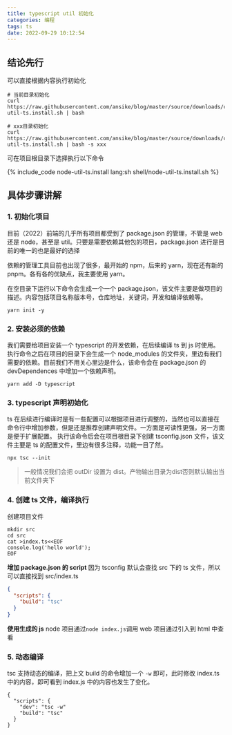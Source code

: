 ```yaml
---
title: typescript util 初始化
categories: 编程
tags: ts
date: 2022-09-29 10:12:54
---
```


## 结论先行

可以直接根据内容执行初始化

<!-- TODO 配置好路径和和兼容linux -->

```shell
# 当前目录初始化
curl https://raw.githubusercontent.com/ansike/blog/master/source/downloads/code/shell/node-util-ts.install.sh | bash

# xxx目录初始化
curl https://raw.githubusercontent.com/ansike/blog/master/source/downloads/code/shell/node-util-ts.install.sh | bash -s xxx

```

可在项目根目录下选择执行以下命令

{% include_code node-util-ts.install lang:sh shell/node-util-ts.install.sh %}

## 具体步骤讲解

### 1. 初始化项目

目前（2022）前端的几乎所有项目都受到了 package.json 的管理，不管是 web 还是 node，甚至是 util。只要是需要依赖其他包的项目，package.json 进行是目前的唯一的也是最好的选择

依赖的管理工具目前也出现了很多，最开始的 npm，后来的 yarn，现在还有新的 pnpm。各有各的优缺点，我主要使用 yarn。

在空目录下运行以下命令会生成一个一个 package.json，该文件主要是做项目的描述。内容包括项目名称版本号，仓库地址，关键词，开发和编译依赖等。

```shell
yarn init -y
```

### 2. 安装必须的依赖

我们需要给项目安装一个 typescript 的开发依赖，在后续编译 ts 到 js 时使用。执行命令之后在项目的目录下会生成一个 node_modules 的文件夹，里边有我们需要的依赖。目前我们不用关心里边是什么，该命令会在 package.json 的 devDependences 中增加一个依赖声明。

```shell
yarn add -D typescript
```

### 3. typescript 声明初始化

ts 在后续进行编译时是有一些配置可以根据项目进行调整的，当然也可以直接在命令行中增加参数，但是还是推荐创建声明文件。一方面是可读性更强，另一方面是便于扩展配置。
执行该命令后会在项目根目录下创建 tsconfig.json 文件，该文件主要是 ts 的配置文件，里边有很多注释，功能一目了然。

```shell
npx tsc --init
```

> 一般情况我们会把 outDir 设置为 dist。产物输出目录为dist否则默认输出当前文件夹下

### 4. 创建 ts 文件，编译执行

创建项目文件

```shell
mkdir src
cd src
cat >index.ts<<EOF
console.log('hello world');
EOF
```

**增加 package.json 的 script**
因为 tsconfig 默认会查找 src 下的 ts 文件，所以可以直接找到 src/index.ts

```json
{
  "scripts": {
    "build": "tsc"
  }
}
```

**使用生成的 js**
node 项目通过`node index.js`调用
web 项目通过引入到 html 中查看

### 5. 动态编译

tsc 支持动态的编译，把上文 build 的命令增加一个 `-w` 即可，此时修改 index.ts 中的内容，即可看到 index.js 中的内容也发生了变化。

```shell
{
  "scripts": {
    "dev": "tsc -w"
    "build": "tsc"
  }
}
```
